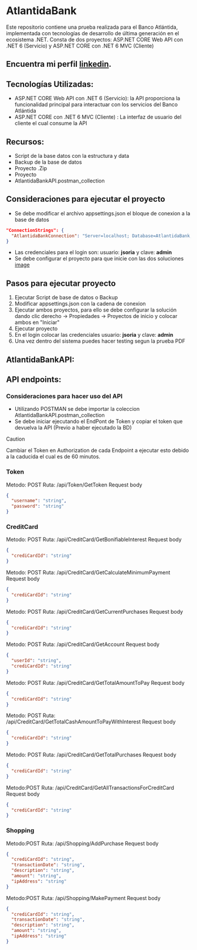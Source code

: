 # AtlantidaBank
Este repositorio contiene una prueba realizada para el Banco Atlántida, implementada con tecnologías de desarrollo de última generación en el ecosistema .NET. Consta de dos proyectos: ASP.NET CORE Web API con .NET 6 (Servicio) y ASP.NET CORE con .NET 6 MVC (Cliente)

## Encuentra mi perfil [linkedin](https://www.linkedin.com/in/jos%C3%A9-eduardo-guevara-soria-7a5956157/).

## Tecnologías Utilizadas:
- ASP.NET CORE Web API con .NET 6 (Servicio): la API proporciona la funcionalidad principal para interactuar con los servicios del Banco Atlántida
- ASP.NET CORE con .NET 6 MVC (Cliente) : La interfaz de usuario del cliente el cual consume la API

## Recursos:
- Script de la base datos con la estructura y data
- Backup de la base de datos
- Proyecto .Zip
- Proyecto
- AtlantidaBankAPI.postman_collection

## Consideraciones para ejecutar el proyecto

- Se debe modificar el archivo appsettings.json el bloque de conexion a la base de datos
```json
"ConnectionStrings": {
  "AtlantidaBankConnection": "Server=localhost; Database=AtlantidaBank; User Id=sa; Password=[clave]; TrustServerCertificate=True"
}
```
- Las credenciales para el login son: usuario: **jsoria** y clave: **admin**
- Se debe configurar el proyecto para que inicie con las dos soluciones
[image](https://github.com/JESoria/AtlantidaBank/assets/45598614/22493512-ddbc-42d7-856b-f967b9e1cce3)

## Pasos para ejecutar proyecto

1. Ejecutar Script de base de datos o Backup
2. Modificar appsettings.json con la cadena de conexion
3. Ejecutar ambos proyectos, para ello se debe configurar la solución dando clic derecho -> Propiedades -> Proyectos de inicio y colocar ambos en "Iniciar"
4. Ejecutar proyecto
5. En el login colocar las credenciales usuario: **jsoria** y clave: **admin**
6. Una vez dentro del sistema puedes hacer testing segun la prueba PDF

## AtlantidaBankAPI:

## API endpoints:

### Consideraciones para hacer uso del API
- Utilizando POSTMAN se debe importar la coleccion AtlantidaBankAPI.postman_collection
- Se debe iniciar ejecutando el EndPont de Token y copiar el token que devuelva la API (Previo a haber ejecutado la BD)

> [!CAUTION]
> Cambiar el Token en Authorization de cada Endpoint a ejecutar esto debido a la caducida el cual es de 60 minutos.

### Token
Metodo: POST
Ruta: /api/Token/GetToken
Request body
```json
{
  "username": "string",
  "password": "string"
}
```
### CreditCard
Metodo: POST
Ruta: /api/CreditCard/GetBonifiableInterest
Request body
```json
{
  "crediCardId": "string"
}
```

Metodo: POST
Ruta: /api/CreditCard/GetCalculateMinimumPayment
Request body
```json
{
  "crediCardId": "string"
}
```

Metodo: POST
Ruta: /api/CreditCard/GetCurrentPurchases
Request body
```json
{
  "crediCardId": "string"
}
```

Metodo: POST
Ruta: /api/CreditCard/GetAccount
Request body
```json
{
  "userId": "string",
  "crediCardId": "string"
}
```

Metodo: POST
Ruta: /api/CreditCard/GetTotalAmountToPay
Request body
```json
{
  "crediCardId": "string"
}
```

Metodo: POST
Ruta: /api/CreditCard/GetTotalCashAmountToPayWithInterest
Request body
```json
{
  "crediCardId": "string"
}
```

Metodo: POST
Ruta: /api/CreditCard/GetTotalPurchases
Request body
```json
{
  "crediCardId": "string"
}
```

Metodo:POST
Ruta: /api/CreditCard/GetAllTransactionsForCreditCard
Request body
```json
{
  "crediCardId": "string"
}
```

### Shopping

Metodo:POST
Ruta: /api/Shopping/AddPurchase
Request body
```json
{
  "crediCardId": "string",
  "transactionDate": "string",
  "description": "string",
  "amount": "string",
  "ipAddress": "string"
}
```

Metodo:POST
Ruta: /api/Shopping/MakePayment
Request body
```json
{
  "crediCardId": "string",
  "transactionDate": "string",
  "description": "string",
  "amount": "string",
  "ipAddress": "string"
}
```
